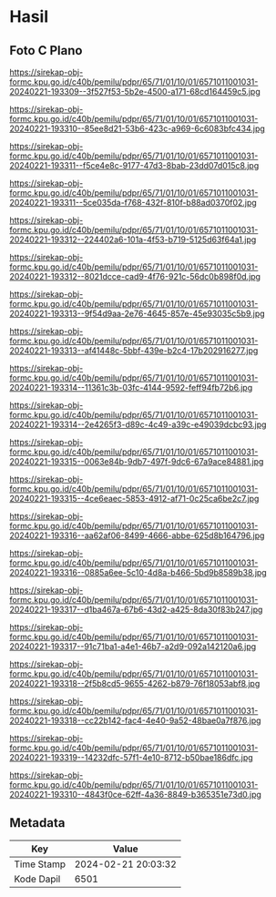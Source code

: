 # Hasil

## Foto C Plano

https://sirekap-obj-formc.kpu.go.id/c40b/pemilu/pdpr/65/71/01/10/01/6571011001031-20240221-193309--3f527f53-5b2e-4500-a171-68cd164459c5.jpg

https://sirekap-obj-formc.kpu.go.id/c40b/pemilu/pdpr/65/71/01/10/01/6571011001031-20240221-193310--85ee8d21-53b6-423c-a969-6c6083bfc434.jpg

https://sirekap-obj-formc.kpu.go.id/c40b/pemilu/pdpr/65/71/01/10/01/6571011001031-20240221-193311--f5ce4e8c-9177-47d3-8bab-23dd07d015c8.jpg

https://sirekap-obj-formc.kpu.go.id/c40b/pemilu/pdpr/65/71/01/10/01/6571011001031-20240221-193311--5ce035da-f768-432f-810f-b88ad0370f02.jpg

https://sirekap-obj-formc.kpu.go.id/c40b/pemilu/pdpr/65/71/01/10/01/6571011001031-20240221-193312--224402a6-101a-4f53-b719-5125d63f64a1.jpg

https://sirekap-obj-formc.kpu.go.id/c40b/pemilu/pdpr/65/71/01/10/01/6571011001031-20240221-193312--8021dcce-cad9-4f76-921c-56dc0b898f0d.jpg

https://sirekap-obj-formc.kpu.go.id/c40b/pemilu/pdpr/65/71/01/10/01/6571011001031-20240221-193313--9f54d9aa-2e76-4645-857e-45e93035c5b9.jpg

https://sirekap-obj-formc.kpu.go.id/c40b/pemilu/pdpr/65/71/01/10/01/6571011001031-20240221-193313--af41448c-5bbf-439e-b2c4-17b202916277.jpg

https://sirekap-obj-formc.kpu.go.id/c40b/pemilu/pdpr/65/71/01/10/01/6571011001031-20240221-193314--11361c3b-03fc-4144-9592-feff94fb72b6.jpg

https://sirekap-obj-formc.kpu.go.id/c40b/pemilu/pdpr/65/71/01/10/01/6571011001031-20240221-193314--2e4265f3-d89c-4c49-a39c-e49039dcbc93.jpg

https://sirekap-obj-formc.kpu.go.id/c40b/pemilu/pdpr/65/71/01/10/01/6571011001031-20240221-193315--0063e84b-9db7-497f-9dc6-67a9ace84881.jpg

https://sirekap-obj-formc.kpu.go.id/c40b/pemilu/pdpr/65/71/01/10/01/6571011001031-20240221-193315--4ce6eaec-5853-4912-af71-0c25ca6be2c7.jpg

https://sirekap-obj-formc.kpu.go.id/c40b/pemilu/pdpr/65/71/01/10/01/6571011001031-20240221-193316--aa62af06-8499-4666-abbe-625d8b164796.jpg

https://sirekap-obj-formc.kpu.go.id/c40b/pemilu/pdpr/65/71/01/10/01/6571011001031-20240221-193316--0885a6ee-5c10-4d8a-b466-5bd9b8589b38.jpg

https://sirekap-obj-formc.kpu.go.id/c40b/pemilu/pdpr/65/71/01/10/01/6571011001031-20240221-193317--d1ba467a-67b6-43d2-a425-8da30f83b247.jpg

https://sirekap-obj-formc.kpu.go.id/c40b/pemilu/pdpr/65/71/01/10/01/6571011001031-20240221-193317--91c71ba1-a4e1-46b7-a2d9-092a142120a6.jpg

https://sirekap-obj-formc.kpu.go.id/c40b/pemilu/pdpr/65/71/01/10/01/6571011001031-20240221-193318--2f5b8cd5-9655-4262-b879-76f18053abf8.jpg

https://sirekap-obj-formc.kpu.go.id/c40b/pemilu/pdpr/65/71/01/10/01/6571011001031-20240221-193318--cc22b142-fac4-4e40-9a52-48bae0a7f876.jpg

https://sirekap-obj-formc.kpu.go.id/c40b/pemilu/pdpr/65/71/01/10/01/6571011001031-20240221-193319--14232dfc-57f1-4e10-8712-b50bae186dfc.jpg

https://sirekap-obj-formc.kpu.go.id/c40b/pemilu/pdpr/65/71/01/10/01/6571011001031-20240221-193310--4843f0ce-62ff-4a36-8849-b365351e73d0.jpg


## Metadata

| Key        | Value               |
| ---------- | ------------------- |
| Time Stamp | 2024-02-21 20:03:32 |
| Kode Dapil | 6501                |



